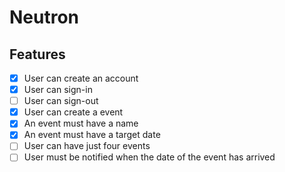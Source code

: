 # Neutron

## Features

- [x] User can create an account
- [x] User can sign-in
- [ ] User can sign-out
- [x] User can create a event
- [x] An event must have a name
- [x] An event must have a target date
- [ ] User can have just four events
- [ ] User must be notified when the date of the event has arrived
